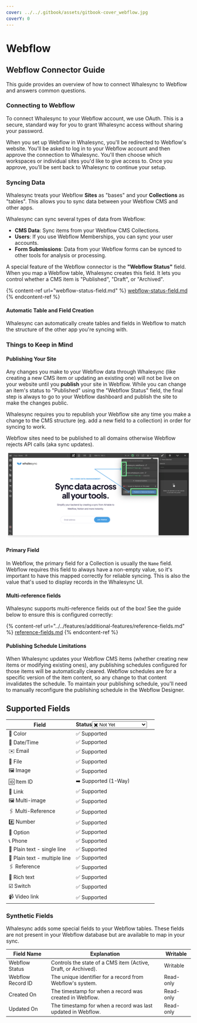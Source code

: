 ```yaml
---
cover: ../../.gitbook/assets/gitbook-cover_webflow.jpg
coverY: 0
---
```


# Webflow

## Webflow Connector Guide

This guide provides an overview of how to connect Whalesync to Webflow and answers common questions.

### Connecting to Webflow

To connect Whalesync to your Webflow account, we use OAuth. This is a secure, standard way for you to grant Whalesync access without sharing your password.

When you set up Webflow in Whalesync, you'll be redirected to Webflow's website. You'll be asked to log in to your Webflow account and then approve the connection to Whalesync. You'll then choose which workspaces or individual sites you'd like to give access to. Once you approve, you'll be sent back to Whalesync to continue your setup.

### Syncing Data

Whalesync treats your Webflow **Sites** as "bases" and your **Collections** as "tables". This allows you to sync data between your Webflow CMS and other apps.

Whalesync can sync several types of data from Webflow:

- **CMS Data**: Sync items from your Webflow CMS Collections.
- **Users**: If you use Webflow Memberships, you can sync your user accounts.
- **Form Submissions**: Data from your Webflow forms can be synced to other tools for analysis or processing.

A special feature of the Webflow connector is the **"Webflow Status"** field. When you map a Webflow table, Whalesync creates this field. It lets you control whether a CMS item is "Published", "Draft", or "Archived".

{% content-ref url="webflow-status-field.md" %}
[webflow-status-field.md](webflow-status-field.md)
{% endcontent-ref %}

#### Automatic Table and Field Creation

Whalesync can automatically create tables and fields in Webflow to match the structure of the other app you're syncing with.

### Things to Keep in Mind

#### **Publishing Your Site**

Any changes you make to your Webflow data through Whalesync (like creating a new CMS item or updating an existing one) will not be live on your website until you **publish** your site in Webflow. While you can change an item's status to "Published" using the "Webflow Status" field, the final step is always to go to your Webflow dashboard and publish the site to make the changes public.

Whalesync requires you to republish your Webflow site any time you make a change to the CMS structure (eg. add a new field to a collection) in order for syncing to work.

Webflow sites need to be published to all domains otherwise Webflow rejects API calls (aka sync updates).

![](<../../.gitbook/assets/publish (3) (2).png>)

#### **Primary Field**

In Webflow, the primary field for a Collection is usually the `Name` field. Webflow requires this field to always have a non-empty value, so it's important to have this mapped correctly for reliable syncing. This is also the value that's used to display records in the Whalesync UI.

#### Multi-reference fields

Whalesync supports multi-reference fields out of the box! See the guide below to ensure this is configured correctly:&#x20;

{% content-ref url="../../features/additional-features/reference-fields.md" %}
[reference-fields.md](../../features/additional-features/reference-fields.md)
{% endcontent-ref %}

#### Publishing Schedule Limitations

When Whalesync updates your Webflow CMS items (whether creating new items or modifying existing ones), any publishing schedules configured for those items will be automatically cleared. Webflow schedules are for a specific version of the item content, so any change to that content invalidates the schedule. To maintain your publishing schedule, you'll need to manually reconfigure the publishing schedule in the Webflow Designer.

## Supported Fields

<table><thead><tr><th>Field</th><th>Status<select><option value="6c90dea3d4b34f409e73be79b7076c4a" label="✖️ Not Yet" color="blue"></option><option value="9e01356060cc4ea4988d69f72fe19d39" label="✅ Supported" color="blue"></option><option value="bd4357bee12749d0b80f7bc4a94ec3b5" label="➡️ Supported (1-Way)" color="blue"></option></select></th><th data-hidden></th></tr></thead><tbody><tr><td>🎨 Color</td><td><span data-option="9e01356060cc4ea4988d69f72fe19d39">✅ Supported</span></td><td></td></tr><tr><td>📅  Date/Time</td><td><span data-option="9e01356060cc4ea4988d69f72fe19d39">✅ Supported</span></td><td></td></tr><tr><td>✉️ Email</td><td><span data-option="9e01356060cc4ea4988d69f72fe19d39">✅ Supported</span></td><td></td></tr><tr><td>📂 File</td><td><span data-option="9e01356060cc4ea4988d69f72fe19d39">✅ Supported</span></td><td></td></tr><tr><td>🖼️ Image</td><td><span data-option="9e01356060cc4ea4988d69f72fe19d39">✅ Supported</span></td><td></td></tr><tr><td>🆔 Item ID</td><td><span data-option="bd4357bee12749d0b80f7bc4a94ec3b5">➡️ Supported (1-Way)</span></td><td></td></tr><tr><td>🔗 Link</td><td><span data-option="9e01356060cc4ea4988d69f72fe19d39">✅ Supported</span></td><td></td></tr><tr><td>🖼️ Multi-image</td><td><span data-option="9e01356060cc4ea4988d69f72fe19d39">✅ Supported</span></td><td></td></tr><tr><td>🖇️ Multi-Reference</td><td><span data-option="9e01356060cc4ea4988d69f72fe19d39">✅ Supported</span></td><td></td></tr><tr><td>#️⃣ Number</td><td><span data-option="9e01356060cc4ea4988d69f72fe19d39">✅ Supported</span></td><td></td></tr><tr><td>🔽 Option</td><td><span data-option="9e01356060cc4ea4988d69f72fe19d39">✅ Supported</span></td><td></td></tr><tr><td>📞 Phone</td><td><span data-option="9e01356060cc4ea4988d69f72fe19d39">✅ Supported</span></td><td></td></tr><tr><td>📝 Plain text - single line</td><td><span data-option="9e01356060cc4ea4988d69f72fe19d39">✅ Supported</span></td><td></td></tr><tr><td>📝 Plain text - multiple line</td><td><span data-option="9e01356060cc4ea4988d69f72fe19d39">✅ Supported</span></td><td></td></tr><tr><td>🖇️ Reference</td><td><span data-option="9e01356060cc4ea4988d69f72fe19d39">✅ Supported</span></td><td></td></tr><tr><td>📰 Rich text</td><td><span data-option="9e01356060cc4ea4988d69f72fe19d39">✅ Supported</span></td><td></td></tr><tr><td>☑️ Switch</td><td><span data-option="9e01356060cc4ea4988d69f72fe19d39">✅ Supported</span></td><td></td></tr><tr><td>📹 Video link</td><td><span data-option="9e01356060cc4ea4988d69f72fe19d39">✅ Supported</span></td><td></td></tr></tbody></table>

### Synthetic Fields

Whalesync adds some special fields to your Webflow tables. These fields are not present in your Webflow database but are available to map in your sync.

| Field Name        | Explanation                                                    | Writable  |
| ----------------- | -------------------------------------------------------------- | --------- |
| Webflow Status    | Controls the state of a CMS item (Active, Draft, or Archived). | Writable  |
| Webflow Record ID | The unique identifier for a record from Webflow's system.      | Read-only |
| Created On        | The timestamp for when a record was created in Webflow.        | Read-only |
| Updated On        | The timestamp for when a record was last updated in Webflow.   | Read-only |

###
